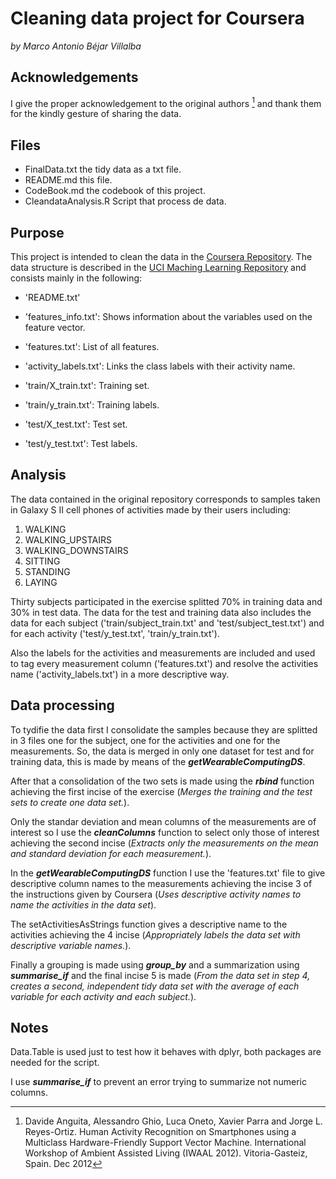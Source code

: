 # Cleaning data project for Coursera
*by Marco Antonio Béjar Villalba*

## Acknowledgements

I give the proper acknowledgement to the original authors [^1] and thank them for the kindly gesture of sharing the data.

## Files

- FinalData.txt the tidy data as a txt file.
- README.md this file.
- CodeBook.md the codebook of this project.
- CleandataAnalysis.R Script that process de data.

## Purpose

This project is intended to clean the data in the [Coursera Repository](https://d396qusza40orc.cloudfront.net/getdata%2Fprojectfiles%2FUCI%20HAR%20Dataset.zip). The data structure is described in the [UCI Maching Learning Repository](http://archive.ics.uci.edu/ml/datasets/Human+Activity+Recognition+Using+Smartphones) and consists mainly in the following:

- 'README.txt'

- 'features_info.txt': Shows information about the variables used on the feature vector.

- 'features.txt': List of all features.

- 'activity_labels.txt': Links the class labels with their activity name.

- 'train/X_train.txt': Training set.

- 'train/y_train.txt': Training labels.

- 'test/X_test.txt': Test set.

- 'test/y_test.txt': Test labels.

## Analysis

The data contained in the original repository corresponds to samples taken in Galaxy S II cell phones of activities made by their users including:

1. WALKING
2. WALKING_UPSTAIRS
3. WALKING_DOWNSTAIRS
4. SITTING
5. STANDING
6. LAYING

Thirty subjects participated in the exercise splitted 70% in training data and 30% in test data. The data for the test and training data also includes the data for each subject ('train/subject_train.txt' and 'test/subject_test.txt') and for each activity ('test/y_test.txt', 'train/y_train.txt').

Also the labels for the activities and measurements are included and used to tag every measurement column ('features.txt') and resolve the activities name ('activity_labels.txt') in a more descriptive way.

## Data processing

To tydifie the data first I consolidate the samples because they are splitted in 3 files one for the subject, one for the activities and one for the measurements. So, the data is merged in only one dataset for test and for training data, this is made by means of the ***getWearableComputingDS***.

After that a consolidation of the two sets is made using the ***rbind*** function achieving the first incise of the exercise (*Merges the training and the test sets to create one data set.*).

Only the standar deviation and mean columns of the measurements are of interest so I use the ***cleanColumns*** function to select only those of interest achieving the second incise (*Extracts only the measurements on the mean and standard deviation for each measurement.*).

In the ***getWearableComputingDS*** function I use the 'features.txt' file to give descriptive column names to the measurements achieving the incise 3 of the instructions given by Coursera (*Uses descriptive activity names to name the activities in the data set*).

The setActivitiesAsStrings function gives a descriptive name to the activities achieving the 4 incise (*Appropriately labels the data set with descriptive variable names.*).

Finally a grouping is made using ***group_by*** and a summarization using ***summarise_if*** and the final incise 5 is made (*From the data set in step 4, creates a second, independent tidy data set with the average of each variable for each activity and each subject.*).

## Notes

Data.Table is used just to test how it behaves with dplyr, both packages are needed for the script.

I use ***summarise_if*** to prevent an error trying to summarize not numeric columns.

[^1]: Davide Anguita, Alessandro Ghio, Luca Oneto, Xavier Parra and Jorge L. Reyes-Ortiz. Human Activity Recognition on Smartphones using a Multiclass Hardware-Friendly Support Vector Machine. International Workshop of Ambient Assisted Living (IWAAL 2012). Vitoria-Gasteiz, Spain. Dec 2012



